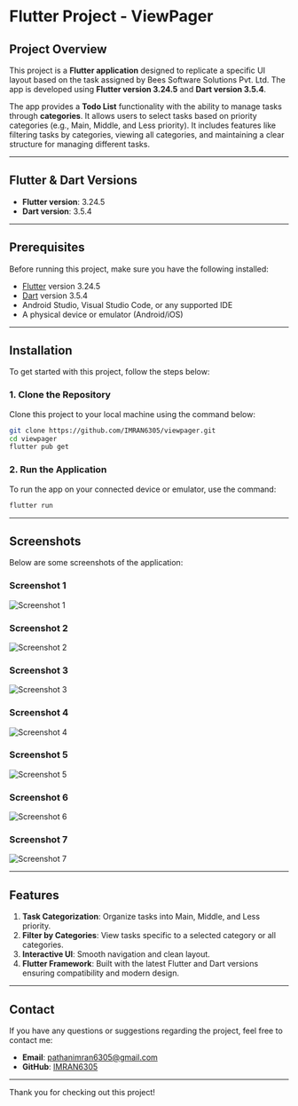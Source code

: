 # Flutter Project - ViewPager

## Project Overview

This project is a **Flutter application** designed to replicate a specific UI layout based on the task assigned by Bees Software Solutions Pvt. Ltd. The app is developed using **Flutter version 3.24.5** and **Dart version 3.5.4**.

The app provides a **Todo List** functionality with the ability to manage tasks through **categories**. It allows users to select tasks based on priority categories (e.g., Main, Middle, and Less priority). It includes features like filtering tasks by categories, viewing all categories, and maintaining a clear structure for managing different tasks.

---

## Flutter & Dart Versions

- **Flutter version**: 3.24.5
- **Dart version**: 3.5.4

---

## Prerequisites

Before running this project, make sure you have the following installed:

- [Flutter](https://flutter.dev/docs/get-started/install) version 3.24.5
- [Dart](https://dart.dev/get-dart) version 3.5.4
- Android Studio, Visual Studio Code, or any supported IDE
- A physical device or emulator (Android/iOS)

---

## Installation

To get started with this project, follow the steps below:

### 1. Clone the Repository

Clone this project to your local machine using the command below:

```bash
git clone https://github.com/IMRAN6305/viewpager.git
cd viewpager
flutter pub get
```

### 2. Run the Application

To run the app on your connected device or emulator, use the command:

```bash
flutter run
```

---

## Screenshots

Below are some screenshots of the application:

### Screenshot 1
![Screenshot 1](https://raw.githubusercontent.com/IMRAN6305/viewpager/refs/heads/master/assets/images/Screenshot%20from%202024-12-22%2018-00-39.png)

### Screenshot 2
![Screenshot 2](https://raw.githubusercontent.com/IMRAN6305/viewpager/refs/heads/master/assets/images/Screenshot%20from%202024-12-22%2018-01-07.png)

### Screenshot 3
![Screenshot 3](https://raw.githubusercontent.com/IMRAN6305/viewpager/refs/heads/master/assets/images/Screenshot%20from%202024-12-22%2018-02-02.png)

### Screenshot 4
![Screenshot 4](https://raw.githubusercontent.com/IMRAN6305/viewpager/refs/heads/master/assets/images/Screenshot%20from%202024-12-22%2018-02-32.png)

### Screenshot 5
![Screenshot 5](https://raw.githubusercontent.com/IMRAN6305/viewpager/refs/heads/master/assets/images/Screenshot%20from%202024-12-22%2018-03-51.png)

### Screenshot 6
![Screenshot 6](https://raw.githubusercontent.com/IMRAN6305/viewpager/refs/heads/master/assets/images/Screenshot%20from%202024-12-22%2018-04-08.png)

### Screenshot 7
![Screenshot 7](https://raw.githubusercontent.com/IMRAN6305/viewpager/refs/heads/master/assets/images/Screenshot%20from%202024-12-22%2018-04-25.png)

---

## Features

1. **Task Categorization**: Organize tasks into Main, Middle, and Less priority.
2. **Filter by Categories**: View tasks specific to a selected category or all categories.
3. **Interactive UI**: Smooth navigation and clean layout.
4. **Flutter Framework**: Built with the latest Flutter and Dart versions ensuring compatibility and modern design.

---

## Contact

If you have any questions or suggestions regarding the project, feel free to contact me:

- **Email**: [pathanimran6305@gmail.com](mailto:pathanimran6305@gmail.com)
- **GitHub**: [IMRAN6305](https://github.com/IMRAN6305)

---

Thank you for checking out this project!
